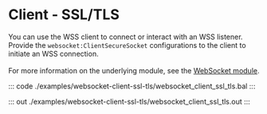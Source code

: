 # Client - SSL/TLS

You can use the WSS client to connect or interact with an WSS listener.
Provide the `websocket:ClientSecureSocket` configurations to the client to
initiate an WSS connection.<br/><br/>
For more information on the underlying module,
see the [WebSocket module](https://docs.central.ballerina.io/ballerina/websocket/latest/).

::: code ./examples/websocket-client-ssl-tls/websocket_client_ssl_tls.bal :::

::: out ./examples/websocket-client-ssl-tls/websocket_client_ssl_tls.out :::
